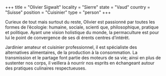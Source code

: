 +++
title = "Olivier Sigwalt"
locality = "Sierre"
state = "Vaud"
country = "Suisse"
position = "Cuisinier"
type = "person"
+++

Curieux de tout mais surtout du reste, Olivier est passionné par toutes les
formes de l’écologie: humaine, sociale, scienti que, philosophique, pratique et
politique. Ayant une vision holistique du monde, la permaculture est pour lui
le point de convergence de ses di érents centres d’intérêt.

Jardinier amateur et cuisinier professionnel, il est spécialiste des
alternatives alimentaires, de la production à la consommation. La transmission
et le partage font partie des moteurs de sa vie; ainsi en plus de sustenter
nos corps, il veillera à nourrir nos esprits en échangeant autour des pratiques
culinaires respectueuses.
